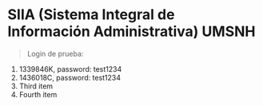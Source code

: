 # SIIA (Sistema Integral de Información Administrativa) UMSNH

> Login de prueba:


<ol>
  <li>1339846K, password: test1234</li>
  <li>1436018C, password: test1234</li>
  <li>Third item</li>
  <li>Fourth item</li>
</ol>

